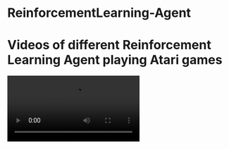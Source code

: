 # ReinforcementLearning-Agent

# Videos of different Reinforcement Learning Agent playing Atari games
![video](./pong.mp4)
